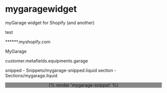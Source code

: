 # mygaragewidget

myGarage widget for Shopify (and another)

test

******.myshopify.com 

MyGarage

customer.metafields.equipments.garage

snipped - Snippets/mygarage-snipped.liquid
section - Sections/mygarage.liquid

<div class="container" style="display:grid;place-items:center;background-color: #888888;">
  {% render 'mygarage-snippet' %}
</div>
